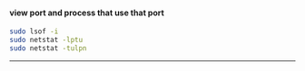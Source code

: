 #### view port and process that use that port
```sh
sudo lsof -i
sudo netstat -lptu
sudo netstat -tulpn
```
---
